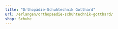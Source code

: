 ```yaml
---
title: "Orthopädie-Schuhtechnik Gotthard"
url: /erlangen/orthopaedie-schuhtechnik-gotthard/
shop: Schuhe
---
```

